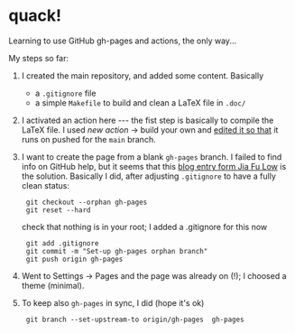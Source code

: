 # quack!

Learning to use GitHub gh-pages and actions, the only way... 

My steps so far:

1. I created the main repository, and added some content. Basically
    - a `.gitignore` file
    - a simple `Makefile` to build and clean a LaTeX file in `.doc/`

2. I activated an action here --- the fist step is basically to compile
the LaTeX file. I used *new action* -> build your own and 
[edited it so that](https://github.com/Rmano/quack/blob/452b1eb5f9c8403643445ccb8ebaa24fe3365a15/.github/workflows/main.yml) it runs on pushed for the `main` branch. 

3. I want to create the page from a blank `gh-pages` branch. I failed to find info on GitHub help, but it seems that this [blog entry form Jia Fu Low](https://jiafulow.github.io/blog/2020/07/09/create-gh-pages-branch-in-existing-repo/) is the solution. Basically I did, after adjusting `.gitignore` to have a fully clean status:

        git checkout --orphan gh-pages
        git reset --hard
        
    check that nothing is in your root; I added a .gitignore for this now
        
        git add .gitignore
        git commit -m "Set-up gh-pages orphan branch"
        git push origin gh-pages

4. Went to Settings -> Pages and the page was already on (!); I choosed a theme (minimal).

5. To keep also `gh-pages` in sync, I did (hope it's ok)

        git branch --set-upstream-to origin/gh-pages  gh-pages
        


